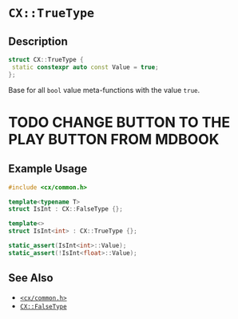# `CX::TrueType`
## Description
<area id="no-interactive-code"></area>
```c++
struct CX::TrueType {
 static constexpr auto const Value = true;
};
```
Base for all `bool` value meta-functions with the value `true`.

# TODO CHANGE BUTTON TO THE PLAY BUTTON FROM MDBOOK

## Example Usage
```c++
#include <cx/common.h>

template<typename T>
struct IsInt : CX::FalseType {};

template<>
struct IsInt<int> : CX::TrueType {};

static_assert(IsInt<int>::Value);
static_assert(!IsInt<float>::Value);
```

## See Also
 - [`<cx/common.h>`](../cx_common_h.md)
 - [`CX::FalseType`](./false_type.md)
